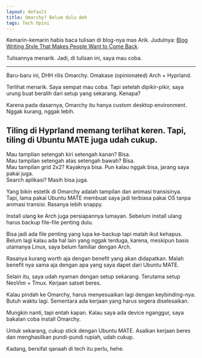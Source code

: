 ```yaml
---
layout: default
title: Omarchy? Belum dulu deh
tags: Tech Opini
---
```


Kemarin-kemarin habis baca tulisan di blog-nya mas Arik. Judulnya: [Blog Writing Style That Makes People Want to Come Back](https://idearik.com/blog-writing-style/).

Tulisannya menarik. Jadi, di tulisan ini, saya mau coba.

***

Baru-baru ini, DHH rilis Omarchy. Omakase (opinionated) Arch + Hyprland.

Terlihat menarik. Saya sempat mau coba. Tapi setelah dipikir-pikir, saya urung buat beralih dari setup yang sekarang. Kenapa?

Karena pada dasarnya, Omarchy itu hanya custom desktop environment. Nggak kurang, nggak lebih.

## Tiling di Hyprland memang terlihat keren. Tapi, tiling di Ubuntu MATE juga udah cukup.

Mau tamplian setengah kiri setengah kanan? Bisa.<br>
Mau tampilan setengah atas setengah bawah? Bisa.<br>
Mau tampilan grid 2x2? Kayaknya bisa. Pun kalau nggak bisa, jarang saya pakai juga.<br>
Search aplikasi? Masih bisa juga.

Yang bikin estetik di Omarchy adalah tampilan dan animasi transisinya.<br>
Tapi, lama pakai Ubuntu MATE membuat saya jadi terbiasa pakai OS tanpa animasi transisi. Rasanya lebih snappy.

Install ulang ke Arch juga persiapannya lumayan. Sebelum install ulang harus backup file-file penting dulu.

Bisa jadi ada file penting yang lupa ke-backup tapi malah ikut kehapus. Belum lagi kalau ada hal lain yang nggak terduga, karena, meskipun basis utamanya Linux, saya belum familiar dengan Arch.

Rasanya kurang worth aja dengan benefit yang akan didapatkan. Malah benefit nya sama aja dengan apa yang saya dapet dari Ubuntu MATE.

Selain itu, saya udah nyaman dengan setup sekarang. Terutama setup NeoVim + Tmux. Kerjaan satset beres.

Kalau pindah ke Omarchy, harus menyesuaikan lagi dengan keybinding-nya. Butuh waktu lagi. Sementara ada kerjaan yang harus segera diselesaikan.

Mungkin nanti, tapi entah kapan. Kalau saya ada device nganggur, saya bakalan coba install Omarchy.

Untuk sekarang, cukup stick dengan Ubuntu MATE. Asalkan kerjaan beres dan menghasilkan pundi-pundi rupiah, udah cukup.

Kadang, bersifat qanaah di tech itu perlu, hehe.